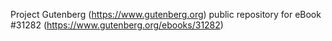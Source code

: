 Project Gutenberg (https://www.gutenberg.org) public repository for eBook #31282 (https://www.gutenberg.org/ebooks/31282)
